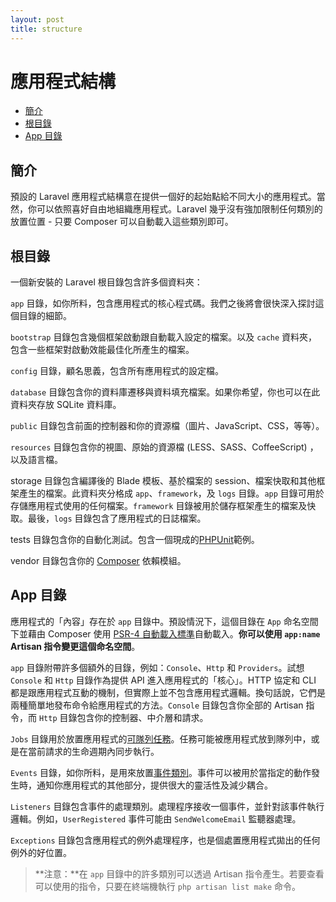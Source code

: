 ```yaml
---
layout: post
title: structure
---
```

# 應用程式結構

- [簡介](#introduction)
- [根目錄](#the-root-directory)
- [App 目錄](#the-app-directory)

<a name="introduction"></a>
## 簡介

預設的 Laravel 應用程式結構意在提供一個好的起始點給不同大小的應用程式。當然，你可以依照喜好自由地組織應用程式。Laravel 幾乎沒有強加限制任何類別的放置位置 - 只要 Composer 可以自動載入這些類別即可。

<a name="the-root-directory"></a>
## 根目錄

一個新安裝的 Laravel 根目錄包含許多個資料夾：

`app` 目錄，如你所料，包含應用程式的核心程式碼。我們之後將會很快深入探討這個目錄的細節。

`bootstrap` 目錄包含幾個框架啟動跟自動載入設定的檔案。以及 `cache` 資料夾，包含一些框架對啟動效能最佳化所產生的檔案。

`config` 目錄，顧名思義，包含所有應用程式的設定檔。

`database` 目錄包含你的資料庫遷移與資料填充檔案。如果你希望，你也可以在此資料夾存放 SQLite 資料庫。

`public` 目錄包含前面的控制器和你的資源檔（圖片、JavaScript、CSS，等等）。

`resources` 目錄包含你的視圖、原始的資源檔 (LESS、SASS、CoffeeScript) ，以及語言檔。

storage 目錄包含編譯後的 Blade 模板、基於檔案的 session、檔案快取和其他框架產生的檔案。此資料夾分格成 `app`、`framework`，及 `logs` 目錄。`app` 目錄可用於存儲應用程式使用的任何檔案。`framework` 目錄被用於儲存框架產生的檔案及快取。最後，`logs` 目錄包含了應用程式的日誌檔案。

tests 目錄包含你的自動化測試。包含一個現成的[PHPUnit](https://phpunit.de/)範例。

vendor 目錄包含你的 [Composer](https://getcomposer.org) 依賴模組。

<a name="the-app-directory"></a>
## App 目錄

應用程式的「內容」存在於 `app` 目錄中。預設情況下，這個目錄在 `App` 命名空間下並藉由 Composer 使用 [PSR-4 自動載入標準](http://www.php-fig.org/psr/psr-4/)自動載入。**你可以使用 `app:name` Artisan 指令變更這個命名空間**。

`app` 目錄附帶許多個額外的目錄，例如：`Console`、`Http` 和 `Providers`。試想 `Console` 和 `Http` 目錄作為提供 API 進入應用程式的「核心」。HTTP 協定和 CLI 都是跟應用程式互動的機制，但實際上並不包含應用程式邏輯。換句話說，它們是兩種簡單地發布命令給應用程式的方法。`Console` 目錄包含你全部的 Artisan 指令，而 `Http` 目錄包含你的控制器、中介層和請求。

`Jobs` 目錄用於放置應用程式的[可隊列任務](/laravel_tw/docs/5.2/queues)。任務可能被應用程式放到隊列中，或是在當前請求的生命週期內同步執行。

`Events` 目錄，如你所料，是用來放置[事件類別](/laravel_tw/docs/5.2/events)。事件可以被用於當指定的動作發生時，通知你應用程式的其他部分，提供很大的靈活性及減少耦合。

`Listeners` 目錄包含事件的處理類別。處理程序接收一個事件，並針對該事件執行邏輯。例如，`UserRegistered` 事件可能由 `SendWelcomeEmail` 監聽器處理。

`Exceptions` 目錄包含應用程式的例外處理程序，也是個處置應用程式拋出的任何例外的好位置。

> **注意：**在 `app` 目錄中的許多類別可以透過 Artisan 指令產生。若要查看可以使用的指令，只要在終端機執行 `php artisan list make` 命令。
